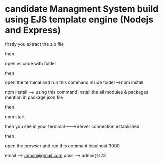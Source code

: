 

# candidate Managment System build using EJS template engine (Nodejs and Express)

firstly you extract the  zip file 

 then 

 open vs code with  folder 

 then

 open the terminal and run this command inside  folder-->npm install

npm install --> using this command install the all modules & packages mention in package.json file

then

npm start 

then you see in your terminal--->Server connection established

then 

open the browser and run this commant localhost:3000 

email --> admin@gmail.com
pass --> admin@123






